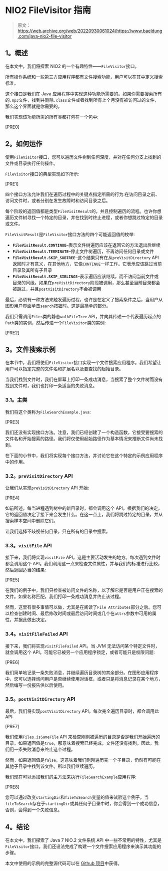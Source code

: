 # NIO2 FileVisitor 指南

> 原文：<https://web.archive.org/web/20220930061024/https://www.baeldung.com/java-nio2-file-visitor>

## **1。概述**

在本文中，我们将探索 NIO2 的一个有趣特性——`FileVisitor`接口。

所有操作系统和一些第三方应用程序都有文件搜索功能，用户可以在其中定义搜索标准。

这个接口是我们在 Java 应用程序中实现这种功能所需要的。如果你需要搜索所有的`.mp3`文件，找到并删除`.class`文件或者找到所有上个月没有被访问过的文件，那么这个界面就是你需要的。

我们实现该功能所需的所有类都打包在一个包中:

[PRE0]

## **2。如何运作**

使用`FileVisitor`接口，您可以遍历文件树到任何深度，并对在任何分支上找到的文件或目录执行任何操作。

`FileVisitor`接口的典型实现如下所示:

[PRE1]

四个接口方法允许我们在遍历过程中的关键点指定所需的行为:在访问目录之前、访问文件时，或者分别在发生故障时和访问目录之后。

每个阶段的返回值都是类型`FileVisitResult`的，并且控制遍历的流程。也许你想遍历文件树寻找一个特定的目录，并在找到时终止进程，或者你想跳过特定的目录或文件。

`FileVisitResult`是`FileVisitor`接口方法的四个可能返回值的枚举:

*   **`FileVisitResult.CONTINUE`**–表示文件树遍历应该在返回它的方法退出后继续
*   **`FileVisitResult.TERMINATE`**–停止文件树遍历，不再访问任何目录或文件
*   **`FileVisitResult.SKIP_SUBTREE`**–这个结果只有在从`preVisitDirectory` API 返回时才有意义，在其他地方，它像`CONTINUE`一样工作。它表示应该跳过当前目录及其所有子目录
*   **`FileVisitResult.SKIP_SIBLINGS`**–表示遍历应该继续，而不访问当前文件或目录的同级。如果在`preVisitDirectory`阶段被调用，那么甚至当前目录都会被跳过，并且`postVisitDirectory`不会被调用

最后，必须有一种方法来触发遍历过程，也许是在定义了搜索条件之后，当用户从图形用户界面单击`search`按钮时。这是最简单的部分。

我们只需调用`Files`类的静态`walkFileTree` API，并向其传递一个代表遍历起点的`Path`类的实例，然后传递一个`FileVisitor`类的实例:

[PRE2]

## **3。文件搜索示例**

在本节中，我们将使用`FileVisitor`接口实现一个文件搜索应用程序。我们希望让用户可以指定完整的文件名和扩展名以及要查找的起始目录。

当我们找到文件时，我们在屏幕上打印一条成功消息，当搜索了整个文件树而没有找到文件时，我们也打印一条适当的失败消息。

### **3.1。主类**

我们将这个类称为`FileSearchExample.java`:

[PRE3]

我们还没有实现接口方法。注意，我们已经创建了一个构造函数，它接受要搜索的文件名和开始搜索的路径。我们将仅使用起始路径作为基本情况来推断文件尚未找到。

在下面的小节中，我们将实现每个接口方法，并讨论它在这个特定的示例应用程序中的作用。

### **3.2。`preVisitDirectory` API**

让我们从实现`preVisitDirectory` API 开始:

[PRE4]

如前所述，每当进程遇到树中的新目录时，都会调用这个 API。根据我们的决定，它的返回值决定了接下来会发生什么。在这一点上，我们将跳过特定的目录，并从搜索样本空间中删除它们。

让我们选择不歧视任何目录，只在所有的目录中搜索。

### **3.3。`visitFile` API**

接下来，我们将实现`visitFile` API。这是主要活动发生的地方。每次遇到文件时都会调用这个 API。我们利用这一点来检查文件属性，并与我们的标准进行比较，然后返回适当的结果:

[PRE5]

在我们的例子中，我们只检查被访问文件的名称，以了解它是否是用户正在搜索的文件。如果名称匹配，我们打印一条成功消息并终止该过程。

然而，这里有很多事情可以做，尤其是在阅读了`File Attributes`部分之后。您可以检查创建时间、最后修改时间或最后访问时间或几个在`attrs`参数中可用的属性，并据此做出决定。

### **3.4。`visitFileFailed` API**

接下来，我们将实现`visitFileFailed` API。当 JVM 无法访问某个特定文件时，就会调用这个 API。可能它已被另一个应用程序锁定，或者可能只是权限问题:

[PRE6]

我们简单地记录一条失败消息，并继续遍历目录树的其余部分。在图形应用程序中，您可以选择询问用户是否继续使用对话框，或者只是将消息记录在某个地方，然后编写一份报告供以后使用。

### **3.5。`postVisitDirectory` API**

最后，我们将实现`postVisitDirectory` API。每次完全遍历目录时，都会调用此 API:

[PRE7]

我们使用`Files.isSameFile` API 来检查刚刚被遍历的目录是否是我们开始遍历的目录。如果返回值是`true`，那意味着搜索已经完成，文件还没有找到。因此，我们用一条失败消息来终止这个过程。

然而，如果返回值是`false`，这意味着我们刚刚遍历完一个子目录，仍然有可能在其他子目录中找到该文件。所以我们继续遍历。

我们现在可以添加我们的主方法来执行`FileSearchExample`应用程序:

[PRE8]

您可以通过改变`startingDir`和`fileToSearch`变量的值来试验这个例子。当`fileToSearch`存在于`startingDir`或其任何子目录中时，你会得到一个成功信息，否则，会得到一个失败信息。

## **4。结论**

在本文中，我们探索了 Java 7 NIO.2 文件系统 API 中一些不常用的特性，尤其是`FileVisitor`接口。我们还设法完成了构建一个文件搜索应用程序来演示其功能的步骤。

本文中使用的示例的完整源代码可以在 [Github 项目](https://web.archive.org/web/20221012141740/https://github.com/eugenp/tutorials/tree/master/core-java-modules/core-java-nio)中获得。